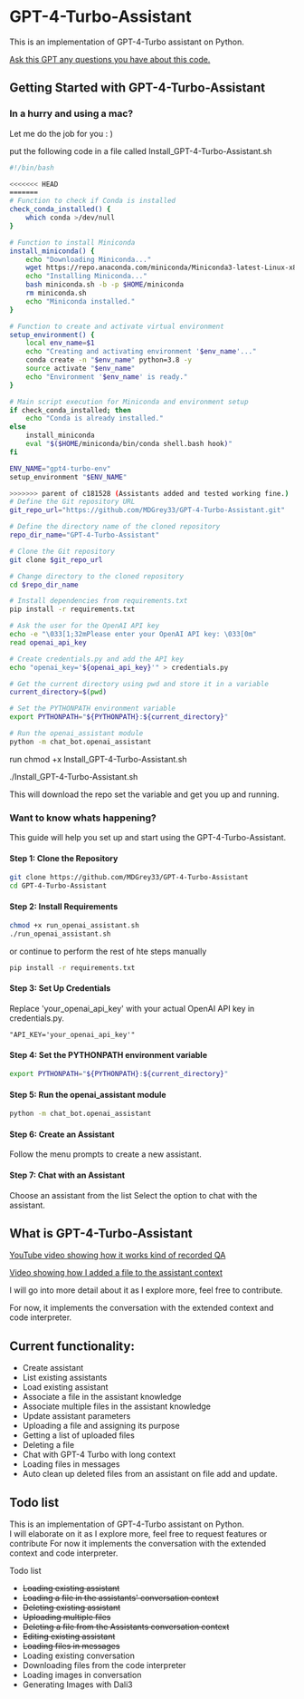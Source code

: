 # GPT-4-Turbo-Assistant 

This is an implementation of GPT-4-Turbo assistant on Python.

[Ask this GPT any questions you have about this code.](https://chat.openai.com/g/g-yJoNW6R47-gpt-4-turbo-assistants-python-dev)

## Getting Started with GPT-4-Turbo-Assistant

### In a hurry and using a mac?
Let me do the job for you : )

put the following code in a file called Install_GPT-4-Turbo-Assistant.sh
```bash
#!/bin/bash

<<<<<<< HEAD
=======
# Function to check if Conda is installed
check_conda_installed() {
    which conda >/dev/null
}

# Function to install Miniconda
install_miniconda() {
    echo "Downloading Miniconda..."
    wget https://repo.anaconda.com/miniconda/Miniconda3-latest-Linux-x86_64.sh -O miniconda.sh
    echo "Installing Miniconda..."
    bash miniconda.sh -b -p $HOME/miniconda
    rm miniconda.sh
    echo "Miniconda installed."
}

# Function to create and activate virtual environment
setup_environment() {
    local env_name=$1
    echo "Creating and activating environment '$env_name'..."
    conda create -n "$env_name" python=3.8 -y
    source activate "$env_name"
    echo "Environment '$env_name' is ready."
}

# Main script execution for Miniconda and environment setup
if check_conda_installed; then
    echo "Conda is already installed."
else
    install_miniconda
    eval "$($HOME/miniconda/bin/conda shell.bash hook)"
fi

ENV_NAME="gpt4-turbo-env"
setup_environment "$ENV_NAME"

>>>>>>> parent of c181528 (Assistants added and tested working fine.)
# Define the Git repository URL
git_repo_url="https://github.com/MDGrey33/GPT-4-Turbo-Assistant.git"

# Define the directory name of the cloned repository
repo_dir_name="GPT-4-Turbo-Assistant"

# Clone the Git repository
git clone $git_repo_url

# Change directory to the cloned repository
cd $repo_dir_name

# Install dependencies from requirements.txt
pip install -r requirements.txt

# Ask the user for the OpenAI API key
echo -e "\033[1;32mPlease enter your OpenAI API key: \033[0m"
read openai_api_key

# Create credentials.py and add the API key
echo "openai_key='${openai_api_key}'" > credentials.py

# Get the current directory using pwd and store it in a variable
current_directory=$(pwd)

# Set the PYTHONPATH environment variable
export PYTHONPATH="${PYTHONPATH}:${current_directory}"

# Run the openai_assistant module
python -m chat_bot.openai_assistant

```
run chmod +x Install_GPT-4-Turbo-Assistant.sh

./Install_GPT-4-Turbo-Assistant.sh

This will download the repo set the variable and get you up and running.

### Want to know whats happening?

This guide will help you set up and start using the GPT-4-Turbo-Assistant.

#### Step 1: Clone the Repository
```bash
git clone https://github.com/MDGrey33/GPT-4-Turbo-Assistant
cd GPT-4-Turbo-Assistant
```

#### Step 2: Install Requirements
````bash
chmod +x run_openai_assistant.sh
./run_openai_assistant.sh
````

or continue to perform the rest of hte steps manually

```bash
pip install -r requirements.txt
```

#### Step 3: Set Up Credentials
Replace 'your_openai_api_key' with your actual OpenAI API key in credentials.py.
```
"API_KEY='your_openai_api_key'"
```
#### Step 4: Set the PYTHONPATH environment variable
````bash
export PYTHONPATH="${PYTHONPATH}:${current_directory}"
````
#### Step 5: Run the openai_assistant module
````bash
python -m chat_bot.openai_assistant
````

#### Step 6: Create an Assistant
Follow the menu prompts to create a new assistant.

#### Step 7: Chat with an Assistant
Choose an assistant from the list
Select the option to chat with the assistant.

## What is GPT-4-Turbo-Assistant

[YouTube video showing how it works kind of recorded QA](https://youtu.be/4KgEMO4Ufis)

[Video showing how I added a file to the assistant context](https://youtu.be/34IfrpEQMMA)

I will go into more detail about it as I explore more, feel free to contribute.

For now, it implements the conversation with the extended context and code interpreter.


## Current functionality:

* Create assistant
* List existing assistants
* Load existing assistant
* Associate a file in the assistant knowledge
* Associate multiple files in the assistant knowledge
* Update assistant parameters
* Uploading a file and assigning its purpose
* Getting a list of uploaded files
* Deleting a file
* Chat with GPT-4 Turbo with long context
* Loading files in messages
* Auto clean up deleted files from an assistant on file add and update.

## Todo list
This is an implementation of GPT-4-Turbo assistant on Python.  
I will elaborate on it as I explore more, feel free to request features or contribute For now it implements the conversation with the extended context and code interpreter.

Todo list

* ~~Loading existing assistant~~
* ~~Loading a file in the assistants' conversation context~~
* ~~Deleting existing assistant~~
* ~~Uploading multiple files~~
* ~~Deleting a file from the Assistants conversation context~~
* ~~Editing existing assistant~~
* ~~Loading files in messages~~
* Loading existing conversation
* Downloading files from the code interpreter
* Loading images in conversation
* Generating Images with Dali3
